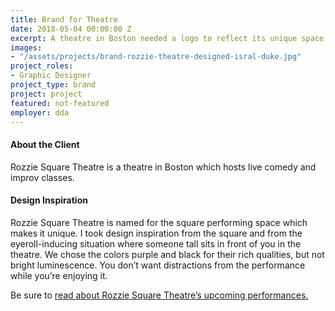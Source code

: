 ```yaml
---
title: Brand for Theatre
date: 2018-05-04 00:00:00 Z
excerpt: A theatre in Boston needed a logo to reflect its unique space.
images:
- "/assets/projects/brand-rozzie-theatre-designed-isral-duke.jpg"
project_roles:
- Graphic Designer
project_type: brand
project: project
featured: not-featured
employer: dda
---
```

#### About the Client

Rozzie Square Theatre is a theatre in Boston which hosts live comedy and improv classes.

#### Design Inspiration

Rozzie Square Theatre is named for the square performing space which makes it unique. I took design inspiration from the square and from the eyeroll-inducing situation where someone tall sits in front of you in the theatre. We chose the colors purple and black for their rich qualities, but not bright luminescence. You don’t want distractions from the performance while you’re enjoying it.

Be sure to <a href="http://www.rozziesquaretheater.com" title="Rozzie Square Theatre" target="_blank">read about Rozzie Square Theatre’s upcoming performances.</a>
